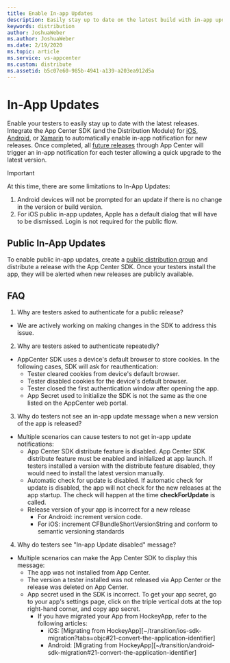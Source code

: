 ```yaml
---
title: Enable In-app Updates
description: Easily stay up to date on the latest build with in-app update notifications.
keywords: distribution
author: JoshuaWeber
ms.author: JoshuaWeber
ms.date: 2/19/2020
ms.topic: article
ms.service: vs-appcenter
ms.custom: distribute
ms.assetid: b5c07e60-985b-4941-a139-a203ea912d5a
---
```


# In-App Updates

Enable your testers to easily stay up to date with the latest releases. Integrate the App Center SDK (and the Distribution Module) for [iOS][ios-sdk], [Android][android-sdk], or [Xamarin][xamarin-sdk] to automatically enable in-app notification for new releases. Once completed, all [future releases][uploading] through App Center will trigger an in-app notification for each tester allowing a quick upgrade to the latest version.

> [!IMPORTANT]
> At this time, there are some limitations to In-App Updates:
> 1) Android devices will not be prompted for an update if there is no change in the version or build version.
> 2) For iOS public in-app updates, Apple has a default dialog that will have to be dismissed. Login is not required for the public flow.

## Public In-App Updates 

To enable public in-app updates, create a [public distribution group][public-dg] and distribute a release with the App Center SDK. Once your testers install the app, they will be alerted when new releases are publicly available.

## FAQ

 1. Why are testers asked to authenticate for a public release?
  - We are actively working on making changes in the SDK to address this issue.

 2. Why are testers asked to authenticate repeatedly?
  - AppCenter SDK uses a device's default browser to store cookies. In the following cases, SDK will ask for reauthentication: 
    - Tester cleared cookies from device's default browser.
    - Tester disabled cookies for the device's default browser.
    - Tester closed the first authentication window after opening the app.
    - App Secret used to initialize the SDK is not the same as the one listed on the AppCenter web portal.   

 3. Why do testers not see an in-app update message when a new version of the app is released?
- Multiple scenarios can cause testers to not get in-app update notifications:
    - App Center SDK distribute feature is disabled. App Center SDK distribute feature must be enabled and initialized at app launch. If testers installed a version with the distribute feature disabled, they would need to install the latest version manually.
    - Automatic check for update is disabled. If automatic check for update is disabled, the app will not check for the new releases at the app startup. The check will happen at the time **checkForUpdate** is called.
    - Release version of your app is incorrect for a new release 
      - For Android: increment version code.
      - For iOS: increment CFBundleShortVersionString and conform to semantic versioning standards

 4. Why do testers see "In-app Update disabled" message?  
- Multiple scenarios can make the App Center SDK to display this message:
  - The app was not installed from App Center. 
  - The version a tester installed was not released via App Center or the release was deleted on App Center.
  - App secret used in the SDK is incorrect. To get your app secret, go to your app's settings page, click on the triple vertical dots at the top right-hand corner, and copy app secret.
     - If you have migrated your App from HockeyApp, refer to the following articles: 
        - iOS: [Migrating from HockeyApp][~/transition/ios-sdk-migration?tabs=objc#21-convert-the-application-identifier]
        - Android: [Migrating from HockeyApp][~/transition/android-sdk-migration#21-convert-the-application-identifier]

[ios-sdk]: ~/sdk/distribute/ios.md
[android-sdk]: ~/sdk/distribute/android.md
[xamarin-sdk]: ~/sdk/distribute/xamarin.md
[uploading]: uploading.md
[public-dg]: groups.md##creating-a-distribution-group
